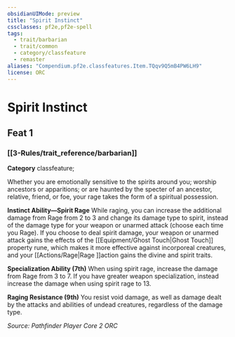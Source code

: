 ```yaml
---
obsidianUIMode: preview
title: "Spirit Instinct"
cssclasses: pf2e,pf2e-spell
tags:
  - trait/barbarian
  - trait/common
  - category/classfeature
  - remaster
aliases: "Compendium.pf2e.classfeatures.Item.TQqv9Q5mB4PW6LH9"
license: ORC
---
```

# Spirit Instinct
## Feat 1
### [[3-Rules/trait_reference/barbarian]]

**Category** classfeature; 




Whether you are emotionally sensitive to the spirits around you; worship ancestors or apparitions; or are haunted by the specter of an ancestor, relative, friend, or foe, your rage takes the form of a spiritual possession.

**Instinct Ability—Spirit Rage** While raging, you can increase the additional damage from Rage from 2 to 3 and change its damage type to spirit, instead of the damage type for your weapon or unarmed attack (choose each time you Rage). If you choose to deal spirit damage, your weapon or unarmed attack gains the effects of the [[Equipment/Ghost Touch|Ghost Touch]] property rune, which makes it more effective against incorporeal creatures, and your [[Actions/Rage|Rage ]]action gains the divine and spirit traits.

**Specialization Ability (7th)** When using spirit rage, increase the damage from Rage from 3 to 7. If you have greater weapon specialization, instead increase the damage when using spirit rage to 13.

**Raging Resistance (9th)** You resist void damage, as well as damage dealt by the attacks and abilities of undead creatures, regardless of the damage type.

*Source: Pathfinder Player Core 2*
*ORC*